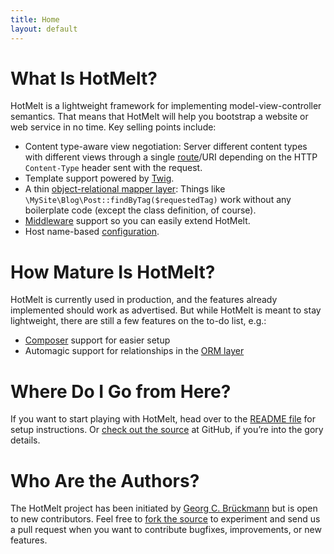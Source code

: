 ```yaml
---
title: Home
layout: default
---
```


# What Is HotMelt?

HotMelt is a lightweight framework for implementing model-view-controller semantics. That means that HotMelt will help you bootstrap a website or web service in no time. Key selling points include:

- Content type-aware view negotiation: Server different content types with different views through a single [route](https://github.com/gcbrueckmann/HotMelt/blob/master/Classes/Route.php)/URI depending on the HTTP `Content-Type` header sent with the request.
- Template support powered by [Twig][twig].
- A thin [object-relational mapper layer][orm]: Things like `\MySite\Blog\Post::findByTag($requestedTag)` work without any boilerplate code (except the class definition, of course).
- [Middleware](https://github.com/gcbrueckmann/HotMelt/blob/master/Classes/Middleware.php) support so you can easily extend HotMelt.
- Host name-based [configuration](https://github.com/gcbrueckmann/HotMelt/blob/master/Classes/Config.php).

# How Mature Is HotMelt?

HotMelt is currently used in production, and the features already implemented should work as advertised. But while HotMelt is meant to stay lightweight, there are still a few features on the to-do list, e.g.:

- [Composer][composer] support for easier setup
- Automagic support for relationships in the [ORM layer][orm]

# Where Do I Go from Here?

If you want to start playing with HotMelt, head over to the [README file](https://github.com/gcbrueckmann/HotMelt/blob/master/README.md) for setup instructions. Or [check out the source][source] at GitHub, if you’re into the gory details.

# Who Are the Authors?

The HotMelt project has been initiated by [Georg C. Brückmann][gcb] but is open to new contributors. Feel free to [fork the source](https://github.com/gcbrueckmann/HotMelt/fork) to experiment and send us a pull request when you want to contribute bugfixes, improvements, or new features.

[composer]: http://getcomposer.org/
[docs]: /HotMelt/
[source]: https://github.com/gcbrueckmann/HotMelt
[gcb]: http://gcbrueckmann.de
[orm]: https://github.com/gcbrueckmann/HotMelt/blob/master/Classes/PersistentObject.php
[twig]: https://github.com/fabpot/Twig